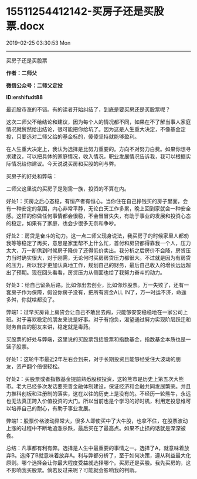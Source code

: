 # 15511254412142-买房子还是买股票.docx

2019-02-25 03:30:53 Mon

----

买房子还是买股票

__作者：二师父__

__微信公众号：二师父定投__

__ID:ershifudt88__

最近股市涨的不错。有的读者开始纠结了，到底是要买房还是买股票呢？

这次二师父不给结论和建议，因为每个人的情况都不同，如果在不了解当事人家庭情况就贸然给出结论，很可能把你给坑了。因为这是人生重大决定，不像基金定投，只要选对二师父给的基金标的，傻傻坚持就能够盈利。

在人生重大决定上，我认为选择是比努力重要的。方向不对努力白费。如果你想寻求建议，可以把具体的家庭情况，收入情况，职业发展情况告诉我，我可以根据实际情况给你建议。今天说说买房和买股的利与弊。

买房子的好处和弊端：

二师父这里说的买房子是刚需一族，投资的不算在内。

好处1：买房之后心态稳，有恒产者有恒心。当你住在自己挣钱买的房子里面，会有一种安定的氛围，内心非常平静，无论白天工作多累，晚上回到家就会一种安全感。这样的你做任何事情都会很稳，不会冒冒失失，有助于事业的发展和投资心态的稳定，如果有了家庭，也会少很多无奈和争吵。

好处2：房贷是奋斗的动力。这一点二师父现身说法，我买房子的时候家里人都劝我等等稳定了再买，意思是家里帮不上什么忙，首付和房贷都得靠我一个人，压力太大，万一断供到时候房子降价了还得低价卖出。我分析之后房价不会降，房贷压力当时确实很大，对于刚需，无论何时买房房贷压力都很大。不过就是因为有房贷的压力，所以我才更加认真地工作，规划自己的财务，最后自己收入的增长远远超出了预期。现在回头看看，房贷压力从侧面也给了我努力奋斗的动力。

好处3：给自己留条后路。比如你出去创业，比如你炒股票。万一失败了，还有一套房子作为保障，假设你房子没有，把所有资金ALL IN了，万一时运不济，命途多舛，你就啥都没了。

弊端1：过早买房背上房贷会让自己不敢出去闯，只能够安安稳稳地在一家公司上班。对于喜欢稳定的朋友来说是好事。对于有抱负，渴望通过努力实现阶层跃迁和财务自由的朋友来讲，稳定就是毒药。

买股票的好处与弊端，这里说的买股票包括股票和指数基金，指数基金本质也是一篮子股票。

好处1：这轮牛市最近2年左右会到来，对于长期投资且能够经受住大波动的朋友，资产翻个倍很轻松。

好处2：买股票或者指数基金提前熟悉股权投资，这轮熊市是历史上第五次大熊市。老大已经多次发话要完善金融体制建设，保证经济和金融共同发展繁荣。并且力推科创板和注册制的落实，这在以往的历史上是没有的。不经历一轮熊牛，永远也无法真正跨入价值投资的大门。所以当前也是个学习的好时机，利用定投思维可以培养自己的耐心，有助于事业发展。

弊端1：股票价格波动异常大，很多人即使买中了大牛股，也拿不住，在股票波动上涨的过程中不断地追涨杀跌，最后买在了最高点。如果不止损的话就是深深被套。

总结：凡事都有利有弊。选择是人生中最重要的事情之一。选择了A，就意味着放弃B。选择了B就意味着放弃A。利与弊都分析了，至于如何决策，遵从利益最大化原则。哪个选择会让你最大程度受益就选择哪个。买房还是买股。我先买房的，这不影响我买股票。倘若反过来呢？可能就会影响我的判断。

